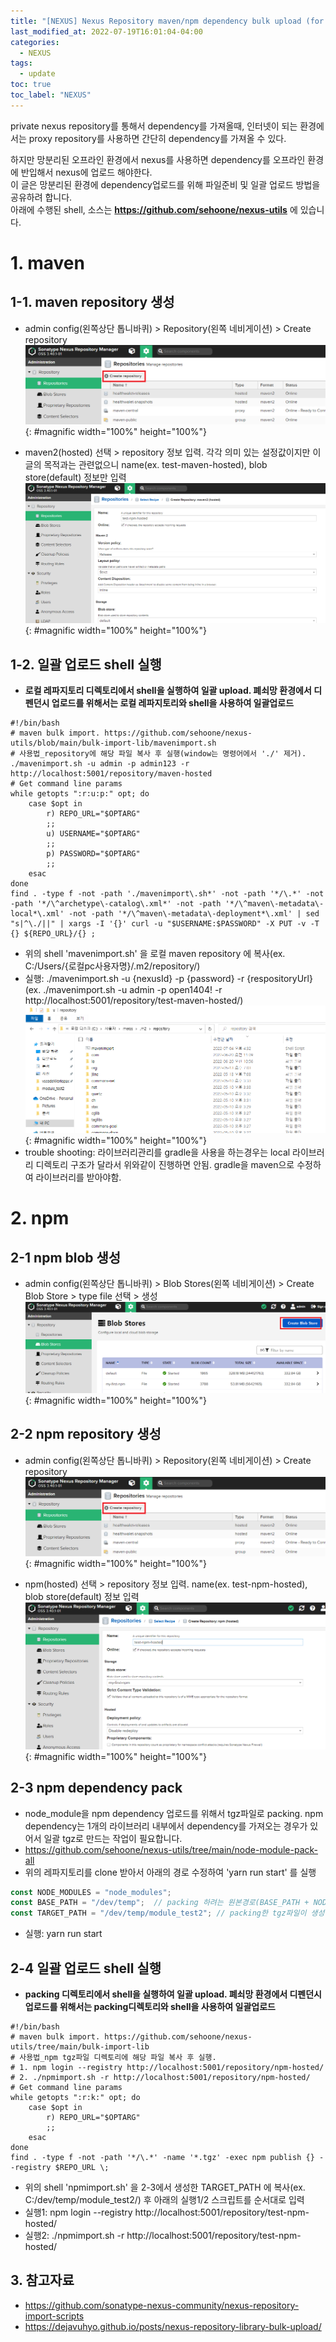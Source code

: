 ```yaml
---
title: "[NEXUS] Nexus Repository maven/npm dependency bulk upload (for offline 폐쇠망 환경)"
last_modified_at: 2022-07-19T16:01:04-04:00
categories:
  - NEXUS
tags:
  - update
toc: true
toc_label: "NEXUS"
---
```

   
private nexus repository를 통해서 dependency를 가져올때, 인터넷이 되는 환경에서는 proxy repository를 사용하면 간단히 dependency를 가져올 수 있다.   
   
하지만 망분리된 오프라인 환경에서 nexus를 사용하면 dependency를 오프라인 환경에 반입해서 nexus에 업로드 해야한다.   
이 글은 망분리된 환경에 dependency업로드를 위해 파일준비 및 일괄 업로드 방법을 공유하려 합니다.   
아래에 수행된 shell, 소스는 **https://github.com/sehoone/nexus-utils** 에 있습니다.   

# 1. maven
## 1-1. maven repository 생성
- admin config(왼쪽상단 톱니바퀴) > Repository(왼쪽 네비게이션) > Create repository  
![image](/assets/images/nexus/nexus_maven_repo1.png){: #magnific width="100%" height="100%"}

- maven2(hosted) 선택 > repository 정보 입력. 각각 의미 있는 설정값이지만 이글의 목적과는 관련없으니 name(ex. test-maven-hosted), blob store(default) 정보만 입력   
![image](/assets/images/nexus/nexus_maven_repo2.png){: #magnific width="100%" height="100%"}

## 1-2. 일괄 업로드 shell 실행
- **로컬 레파지토리 디렉토리에서 shell을 실행하여 일괄 upload. 폐쇠망 환경에서 디펜던시 업로드를 위해서는 로컬 레파지토리와 shell을 사용하여 일괄업로드**   
```shell
#!/bin/bash
# maven bulk import. https://github.com/sehoone/nexus-utils/blob/main/bulk-import-lib/mavenimport.sh
# 사용법_repository에 해당 파일 복사 후 실행(window는 명령어에서 './' 제거). ./mavenimport.sh -u admin -p admin123 -r http://localhost:5001/repository/maven-hosted 
# Get command line params
while getopts ":r:u:p:" opt; do
	case $opt in
		r) REPO_URL="$OPTARG"
		;;
		u) USERNAME="$OPTARG"
		;;
		p) PASSWORD="$OPTARG"
		;;
	esac
done
find . -type f -not -path './mavenimport\.sh*' -not -path '*/\.*' -not -path '*/\^archetype\-catalog\.xml*' -not -path '*/\^maven\-metadata\-local*\.xml' -not -path '*/\^maven\-metadata\-deployment*\.xml' | sed "s|^\./||" | xargs -I '{}' curl -u "$USERNAME:$PASSWORD" -X PUT -v -T {} ${REPO_URL}/{} ;
```
- 위의 shell 'mavenimport.sh' 을 로컬 maven repository 에 복사(ex. C:/Users/{로컬pc사용자명}/.m2/repository/)
- 실행: ./mavenimport.sh -u {nexusId} -p {password} -r {respositoryUrl} (ex. ./mavenimport.sh -u admin -p open1404! -r http://localhost:5001/repository/test-maven-hosted/)   
![image](/assets/images/nexus/nexus_maven_repo3.png){: #magnific width="100%" height="100%"}
- trouble shooting: 라이브러리관리를 gradle을 사용을 하는경우는 local 라이브러리 디렉토리 구조가 달라서 위와같이 진행하면 안됨. gradle을 maven으로 수정하여 라이브러리를 받아야함.  

# 2. npm
## 2-1 npm blob 생성
- admin config(왼쪽상단 톱니바퀴) > Blob Stores(왼쪽 네비게이션) > Create Blob Store > type file 선택 > 생성
![image](/assets/images/nexus/nexus_npm_repo1.png){: #magnific width="100%" height="100%"}

## 2-2 npm repository 생성
- admin config(왼쪽상단 톱니바퀴) > Repository(왼쪽 네비게이션) > Create repository  
![image](/assets/images/nexus/nexus_maven_repo1.png){: #magnific width="100%" height="100%"}

- npm(hosted) 선택 > repository 정보 입력. name(ex. test-npm-hosted), blob store(default) 정보 입력   
![image](/assets/images/nexus/nexus_npm_repo2.png){: #magnific width="100%" height="100%"}

## 2-3 npm dependency pack
- node_module을 npm dependency 업로드를 위해서 tgz파일로 packing. npm dependency는 1개의 라이브러리 내부에서 dependency를 가져오는 경우가 있어서 일괄 tgz로 만드는 작업이 필요합니다.
- https://github.com/sehoone/nexus-utils/tree/main/node-module-pack-all
- 위의 레파지토리를 clone 받아서 아래의 경로 수정하여 'yarn run start' 를 실행
```javascript
const NODE_MODULES = "node_modules";
const BASE_PATH = "/dev/temp";  // packing 하려는 원본경로(BASE_PATH + NODE_MODULES 로 경로값이 합쳐집니다.)
const TARGET_PATH = "/dev/temp/module_test2"; // packing한 tgz파일이 생성될 target경로
```
- 실행: yarn run start

## 2-4 일괄 업로드 shell 실행
- **packing 디렉토리에서 shell을 실행하여 일괄 upload. 폐쇠망 환경에서 디펜던시 업로드를 위해서는 packing디렉토리와 shell을 사용하여 일괄업로드**
```shell
#!/bin/bash
# maven bulk import. https://github.com/sehoone/nexus-utils/tree/main/bulk-import-lib
# 사용법_npm tgz파일 디렉토리에 해당 파일 복사 후 실행. 
# 1. npm login --registry http://localhost:5001/repository/npm-hosted/
# 2. ./npmimport.sh -r http://localhost:5001/repository/npm-hosted/
# Get command line params
while getopts ":r:k:" opt; do
	case $opt in
		r) REPO_URL="$OPTARG"
		;;
	esac
done
find . -type f -not -path '*/\.*' -name '*.tgz' -exec npm publish {} --registry $REPO_URL \;
```
- 위의 shell 'npmimport.sh' 을 2-3에서 생성한 TARGET_PATH 에 복사(ex. C:/dev/temp/module_test2/) 후 아래의 실행1/2 스크립트를 순서대로 입력
- 실행1: npm login --registry http://localhost:5001/repository/test-npm-hosted/
- 실행2: ./npmimport.sh -r http://localhost:5001/repository/test-npm-hosted/


## 3. 참고자료
- https://github.com/sonatype-nexus-community/nexus-repository-import-scripts
- https://dejavuhyo.github.io/posts/nexus-repository-library-bulk-upload/
